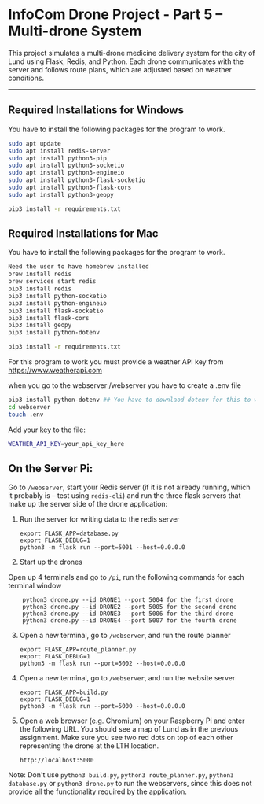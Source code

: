 # InfoCom Drone Project - Part 5 – Multi-drone System

This project simulates a multi-drone medicine delivery system for the city of Lund using Flask, Redis, and Python. Each drone communicates with the server and follows route plans, which are adjusted based on weather conditions.

---

## Required Installations for Windows

You have to install the following packages for the program to work. 


```bash
sudo apt update
sudo apt install redis-server
sudo apt install python3-pip
sudo apt install python3-socketio
sudo apt install python3-engineio
sudo apt install python3-flask-socketio
sudo apt install python3-flask-cors
sudo apt install python3-geopy

pip3 install -r requirements.txt

```
## Required Installations for Mac 

You have to install the following packages for the program to work.

```bash
Need the user to have homebrew installed
brew install redis
brew services start redis
pip3 install redis
pip3 install python-socketio
pip3 install python-engineio
pip3 install flask-socketio
pip3 install flask-cors
pip3 install geopy
pip3 install python-dotenv

pip3 install -r requirements.txt
```
For this program to work you must provide a weather API key from https://www.weatherapi.com

when you go to the webserver /webserver you have to create a .env file
```bash
pip3 install python-dotenv ## You have to downlaod dotenv for this to work!
cd webserver
touch .env
```
Add your key to the file:
```bash
WEATHER_API_KEY=your_api_key_here
```

## On the Server Pi:
Go to `/webserver`, start your Redis server (if it is not already running, which it probably is – test using `redis-cli`) and run the three flask servers that make up the server side of the drone application:

1. Run the server for writing data to the redis server
    ```
    export FLASK_APP=database.py
    export FLASK_DEBUG=1
    python3 -m flask run --port=5001 --host=0.0.0.0
    ```

2. Start up the drones

Open up 4 terminals and go to `/pi`, run the following commands for each terminal window
```
    python3 drone.py --id DRONE1 --port 5004 for the first drone 
    python3 drone.py --id DRONE2 --port 5005 for the second drone
    python3 drone.py --id DRONE3 --port 5006 for the third drone 
    python3 drone.py --id DRONE4 --port 5007 for the fourth drone 
```
3. Open a new terminal, go to `/webserver`, and run the route planner
    ```
    export FLASK_APP=route_planner.py
    export FLASK_DEBUG=1
    python3 -m flask run --port=5002 --host=0.0.0.0
    ```

4. Open a new terminal, go to `/webserver`,  and run the website server
    ```
    export FLASK_APP=build.py
    export FLASK_DEBUG=1
    python3 -m flask run --port=5000 --host=0.0.0.0    
    ```

5.  Open a web browser (e.g. Chromium) on your Raspberry Pi and enter the following URL. You should see a map of Lund as in the previous assignment. Make sure you see two red dots on top of each other representing the drone at the LTH location.

    ```
    http://localhost:5000
    ```

Note: Don't use `python3 build.py`, `python3 route_planner.py`, `python3 database.py` or `python3 drone.py` to run the webservers, since this does not provide all the functionality required by the application.

